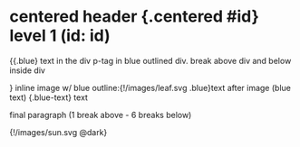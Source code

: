 # centered header {.centered #id} level 1 (id: id)

{{.blue} text in the div
p-tag in blue outlined div. break above div and below inside div

}
inline image w/ blue outline:{!/images/leaf.svg .blue}text after image (blue text) {.blue-text}
text

final paragraph (1 break above - 6 breaks below)






{!/images/sun.svg @dark}  
<style>
    .blue {
        border: 1px solid blue;
    }
    .blue-text {
        color: blue;
    }
    .dark {
        color: #fff;
        background-color: #333;
    }
</style>